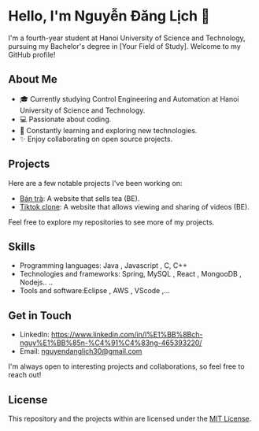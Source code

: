 # Hello, I'm Nguyễn Đăng Lịch 👋

I'm a fourth-year student at Hanoi University of Science and Technology, pursuing my Bachelor's degree in [Your Field of Study]. Welcome to my GitHub profile!

## About Me

- 🎓 Currently studying Control Engineering and Automation at Hanoi University of Science and Technology.
- 💻 Passionate about coding.
- 🌱 Constantly learning and exploring new technologies.
- ✨ Enjoy collaborating on open source projects.

## Projects

Here are a few notable projects I've been working on:

- [Bán trà](https://github.com/Danglich/bantra_be_java): A website that sells tea (BE).
- [Tiktok clone](https://github.com/Danglich/tiktok-server): A website that allows viewing and sharing of videos (BE).

Feel free to explore my repositories to see more of my projects.

## Skills

- Programming languages: Java , Javascript , C, C++
- Technologies and frameworks: Spring, MySQL , React , MongooDB , Nodejs.. ..
- Tools and software:Eclipse , AWS , VScode ,...

## Get in Touch

- LinkedIn: https://www.linkedin.com/in/l%E1%BB%8Bch-nguy%E1%BB%85n-%C4%91%C4%83ng-465393220/
- Email: nguyendanglich30@gmail.com

I'm always open to interesting projects and collaborations, so feel free to reach out!

## License

This repository and the projects within are licensed under the [MIT License](LICENSE).


